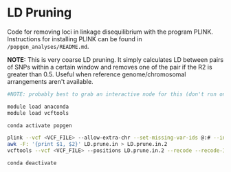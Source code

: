 LD Pruning
================

Code for removing loci in linkage disequilibrium with the program PLINK. Instructions for installing PLINK can be found in `/popgen_analyses/README.md`.

**NOTE:** This is very coarse LD pruning. It simply calculates LD between pairs of SNPs within a certain window and removes one of the pair if the R2 is greater than 0.5. Useful when reference genome/chromosomal arrangements aren't available.

```bash
#NOTE: probably best to grab an interactive node for this (don't run on log-in node).

module load anaconda
module load vcftools

conda activate popgen

plink --vcf <VCF_FILE> --allow-extra-chr --set-missing-var-ids @:# --indep-pairwise 50 10 0.5 --out LD
awk -F: '{print $1, $2}' LD.prune.in > LD.prune.in.2
vcftools --vcf <VCF_FILE> --positions LD.prune.in.2 --recode --recode-INFO-all --out noLD

conda deactivate
```
